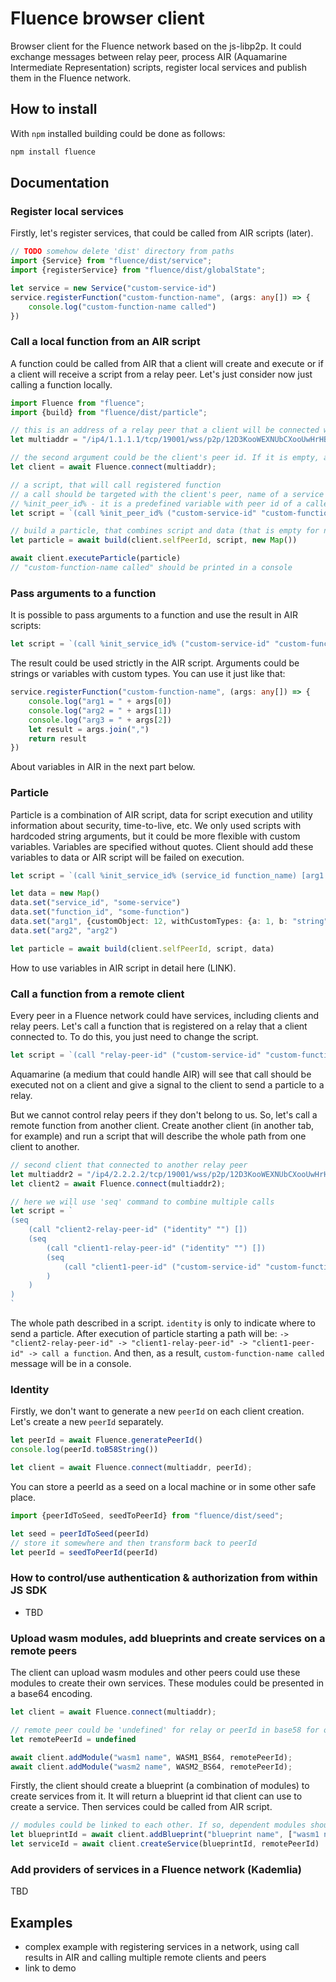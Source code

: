 # Fluence browser client
Browser client for the Fluence network based on the js-libp2p. It could exchange messages between relay peer, process AIR (Aquamarine Intermediate Representation) <link to air part for explanations> scripts, register local services and publish them in the Fluence network.

## How to install

With `npm` installed building could be done as follows:

```bash
npm install fluence
```

## Documentation

### Register local services
Firstly, let's register services, that could be called from AIR  scripts (later).

```typescript
// TODO somehow delete 'dist' directory from paths
import {Service} from "fluence/dist/service";
import {registerService} from "fluence/dist/globalState";

let service = new Service("custom-service-id")
service.registerFunction("custom-function-name", (args: any[]) => {
    console.log("custom-function-name called")
})
```

### Call a local function from an AIR script

A function could be called from AIR that a client will create and execute or if a client will receive a script from a relay peer. Let's just consider now just calling a function locally. 
```typescript
import Fluence from "fluence";
import {build} from "fluence/dist/particle";

// this is an address of a relay peer that a client will be connected with
let multiaddr = "/ip4/1.1.1.1/tcp/19001/wss/p2p/12D3KooWEXNUbCXooUwHrHBbrmjsrpHXoEphPwbjQXEGyzbqKnE9"

// the second argument could be the client's peer id. If it is empty, a new peer id will be generated
let client = await Fluence.connect(multiaddr);

// a script, that will call registered function
// a call should be targeted with the client's peer, name of a service and a function
// %init_peer_id% - it is a predefined variable with peer id of a caller 
let script = `(call %init_peer_id% ("custom-service-id" "custom-function-name") [])`

// build a particle, that combines script and data (that is empty for now)
let particle = await build(client.selfPeerId, script, new Map())

await client.executeParticle(particle)
// "custom-function-name called" should be printed in a console
```

### Pass arguments to a function
It is possible to pass arguments to a function and use the result in AIR scripts:
```typescript
let script = `(call %init_service_id% ("custom-service-id" "custom-function-name") ["arg1" "arg2" "arg3"] result)`
```
The result could be used strictly in the AIR script. Arguments could be strings or variables with custom types. You can use it just like that:
```typescript
service.registerFunction("custom-function-name", (args: any[]) => {
    console.log("arg1 = " + args[0])
    console.log("arg2 = " + args[1])
    console.log("arg3 = " + args[2])
    let result = args.join(",")
    return result 
})
``` 

About variables in AIR in the next part below.

### Particle
Particle is a combination of AIR script, data for script execution and utility information about security, time-to-live, etc. We only used scripts with hardcoded string arguments, but it could be more flexible with custom variables. Variables are specified without quotes. Client should add these variables to data or AIR script will be failed on execution. 
```typescript
let script = `(call %init_service_id% (service_id function_name) [arg1 arg2] result)`

let data = new Map()
data.set("service_id", "some-service")
data.set("function_id", "some-function")
data.set("arg1", {customObject: 12, withCustomTypes: {a: 1, b: "string"}})
data.set("arg2", "arg2")

let particle = await build(client.selfPeerId, script, data)
```

How to use variables in AIR script in detail here (LINK).

### Call a function from a remote client

Every peer in a Fluence network could have services, including clients and relay peers. Let's call a function that is registered on a relay that a client connected to. To do this, you just need to change the script.

```typescript
let script = `(call "relay-peer-id" ("custom-service-id" "custom-function-name") [])`
```

Aquamarine (a medium that could handle AIR) will see that call should be executed not on a client and give a signal to the client to send a particle to a relay.

But we cannot control relay peers if they don't belong to us. So, let's call a remote function from another client. Create another client (in another tab, for example) and run a script that will describe the whole path from one client to another.

```typescript
// second client that connected to another relay peer
let multiaddr2 = "/ip4/2.2.2.2/tcp/19001/wss/p2p/12D3KooWEXNUbCXooUwHrHBbrmjsrpHXoEphPwbjQXEGyzbqKnE9"
let client2 = await Fluence.connect(multiaddr2);

// here we will use 'seq' command to combine multiple calls
let script = `
(seq
    (call "client2-relay-peer-id" ("identity" "") [])
    (seq
        (call "client1-relay-peer-id" ("identity" "") [])  
        (seq
            (call "client1-peer-id" ("custom-service-id" "custom-function-name") [])
        )
    )
)
`
```

The whole path described in a script. `identity` is only to indicate where to send a particle. 
After execution of particle starting a path will be: `-> "client2-relay-peer-id" -> "client1-relay-peer-id" -> "client1-peer-id" -> call a function`. And then, as a result, `custom-function-name called` message will be in a console. 

### Identity

Firstly, we don't want to generate a new `peerId` on each client creation. Let's create a new `peerId` separately.

```typescript
let peerId = await Fluence.generatePeerId()
console.log(peerId.toB58String())

let client = await Fluence.connect(multiaddr, peerId);
``` 

You can store a peerId as a seed on a local machine or in some other safe place.
```typescript
import {peerIdToSeed, seedToPeerId} from "fluence/dist/seed";

let seed = peerIdToSeed(peerId)
// store it somewhere and then transform back to peerId
let peerId = seedToPeerId(peerId)
```

### How to control/use authentication & authorization from within JS SDK
- TBD

### Upload wasm modules, add blueprints and create services on a remote peers   
The client can upload wasm modules and other peers could use these modules to create their own services. These modules could be presented in a base64 encoding.
```typescript
let client = await Fluence.connect(multiaddr);

// remote peer could be 'undefined' for relay or peerId in base58 for other remote peers in Fluence network
let remotePeerId = undefined

await client.addModule("wasm1 name", WASM1_BS64, remotePeerId);
await client.addModule("wasm2 name", WASM2_BS64, remotePeerId);
```

Firstly, the client should create a blueprint (a combination of modules) to create services from it. It will return a blueprint id that client can use to create a service. Then services could be called from AIR script.

```typescript
// modules could be linked to each other. If so, dependent modules should be specified after dependencies.
let blueprintId = await client.addBlueprint("blueprint name", ["wasm1 name", "wasm2 name"], remotePeerId)
let serviceId = await client.createService(blueprintId, remotePeerId)
```

### Add providers of services in a Fluence network (Kademlia)
TBD

## Examples 

- complex example with registering services in a network, using call results in AIR and calling multiple remote clients and peers 
- link to demo
